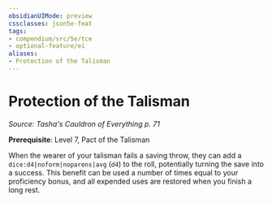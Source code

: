 ```yaml
---
obsidianUIMode: preview
cssclasses: json5e-feat
tags:
- compendium/src/5e/tce
- optional-feature/ei
aliases:
- Protection of the Talisman
---
```

# Protection of the Talisman
*Source: Tasha's Cauldron of Everything p. 71*  

**Prerequisite**: Level 7, Pact of the Talisman

When the wearer of your talisman fails a saving throw, they can add a `dice:d4|noform|noparens|avg` (`d4`) to the roll, potentially turning the save into a success. This benefit can be used a number of times equal to your proficiency bonus, and all expended uses are restored when you finish a long rest.